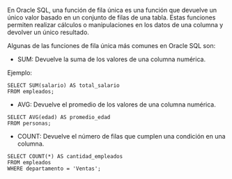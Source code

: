 En Oracle SQL, una función de fila única es una función que devuelve un único valor basado en un conjunto de filas de una tabla. Estas funciones permiten realizar cálculos o manipulaciones en los datos de una columna y devolver un único resultado.

Algunas de las funciones de fila única más comunes en Oracle SQL son:

- SUM: Devuelve la suma de los valores de una columna numérica.

Ejemplo:

```
SELECT SUM(salario) AS total_salario
FROM empleados;
```

- AVG: Devuelve el promedio de los valores de una columna numérica.

```
SELECT AVG(edad) AS promedio_edad
FROM personas;
```

- COUNT: Devuelve el número de filas que cumplen una condición en una columna.

```
SELECT COUNT(*) AS cantidad_empleados
FROM empleados
WHERE departamento = 'Ventas';
```

